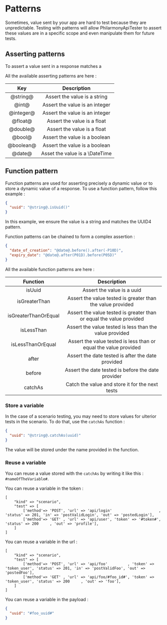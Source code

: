 Patterns
=

Sometimes, value sent by your app are hard to test because they are unpredictable. Testing with patterns will allow PhilarmonyApiTester to assert these values are in a specific scope and even manipulate them for future tests.

## Asserting patterns

To assert a value sent in a response matches a 

All the available asserting patterns are here :

|    Key    |           Description          |
|:---------:|:------------------------------:|
| @string@  | Assert the value is a string   |
| @int@     | Assert the value is an integer |
| @integer@ | Assert the value is an integer |
| @float@   | Assert the value is a float    |
| @double@  | Assert the value is a float    |
| @bool@    | Assert the value is a boolean  |
| @boolean@ | Assert the value is a boolean  |
| @date@    | Asset the value is a \DateTime |


## Function pattern

Function patterns are used for asserting precisely a dynamic value or to store a dynamic value of a response. To use a function pattern, follow this example :

```json
{
  "uuid": "@string@.isUuid()"
}
```

In this example, we ensure the value is a string and matches the UUID4 pattern.

Function patterns can be chained to form a complex assertion :

```json
{
  "date_of_creation": "@date@.before().after(-P10D)",
  "expiry_date": "@date@.after(P01D).before(P05D)"
}
```

All the available function patterns are here :

|       Function       |                             Description                             |
|:--------------------:|:-------------------------------------------------------------------:|
| isUuid               | Assert the value is a uuid                                          |
| isGreaterThan        | Assert the value tested is greater than the value provided          |
| isGreaterThanOrEqual | Assert the value tested is greater than or equal the value provided |
| isLessThan           | Assert the value tested is less than the value provided             |
| isLessThanOrEqual    | Assert the value tested is less than or equal the value provided    |
| after                | Assert the date tested is after the date provided                   |
| before               | Assert the date tested is before the date provider                  |
| catchAs              | Catch the value and store it for the next tests                     |

### Store a variable

In the case of a scenario testing, you may need to store values for ulterior tests in the scenario. To do that, use the `catchAs` function :

```json
{
  "uuid": "@string@.catchAs(uuid)"
}
```

The value will be stored under the name provided in the function.

### Reuse a variable

You can reuse a value stored with the `catchAs` by writing it like this : `#nameOfTheVariable#`. 

You can reuse a variable in the token :

```
[
    "kind" => "scenario", 
    "test" => [
        ['method'=> 'POST', 'url' => 'api/login'                     , 'status' => 201, 'in' => 'postValidLogin', 'out' => 'postedLogin'],
        ['method'=> 'GET' , 'url' => 'api/user', 'token' => '#token#', 'status' => 200     , 'out' => 'profile'],
    ]
]
```

You can reuse a variable in the url :

```
[
    "kind" => "scenario", 
    "test" => [
        ['method'=> 'POST', 'url' => 'api/foo'         , 'token' => 'token_user', 'status' => 201, 'in' => 'postValidFoo', 'out' => 'postedFoo'],
        ['method'=> 'GET' , 'url' => 'api/foo/#foo_id#', 'token' => 'token_user', 'status' => 200     , 'out' => 'foo'],
    ]
]
```

You can reuse a variable in the payload :

```json
{
  "uuid": "#foo_uuid#"
}
```
